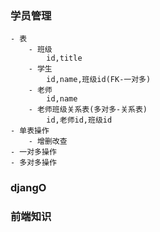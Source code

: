 ### 学员管理
	- 表
		- 班级
			id,title
		- 学生
			id,name,班级id(FK-一对多)
		- 老师
			id,name
		- 老师班级关系表(多对多-关系表)
			id,老师id,班级id
	- 单表操作
		- 增删改查
	- 一对多操作
	- 多对多操作
	
### djangO

### 前端知识
